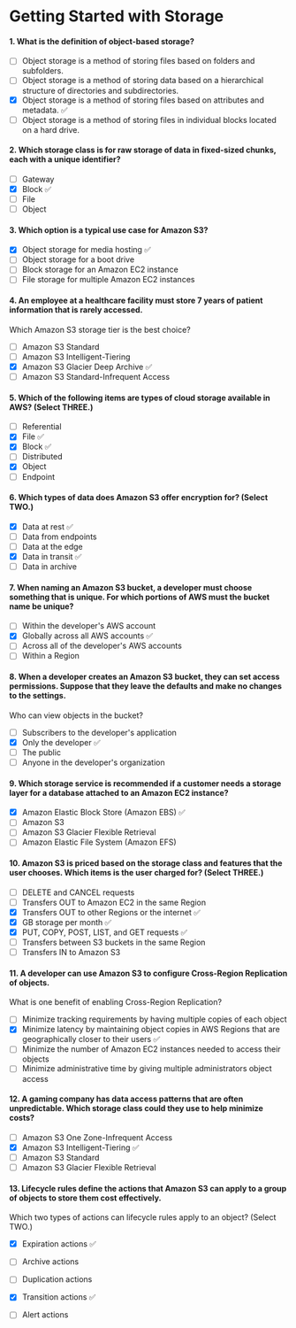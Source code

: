 # Getting Started with Storage

#### 1. What is the definition of object-based storage?
- [ ] Object storage is a method of storing files based on folders and subfolders.
- [ ] Object storage is a method of storing data based on a hierarchical structure of directories and subdirectories.
- [x] Object storage is a method of storing files based on attributes and metadata. ✅
- [ ] Object storage is a method of storing files in individual blocks located on a hard drive.

#### 2. Which storage class is for raw storage of data in fixed-sized chunks, each with a unique identifier?
- [ ] Gateway
- [x] Block ✅
- [ ] File
- [ ] Object

#### 3. Which option is a typical use case for Amazon S3?
- [x] Object storage for media hosting ✅
- [ ] Object storage for a boot drive
- [ ] Block storage for an Amazon EC2 instance
- [ ] File storage for multiple Amazon EC2 instances

#### 4. An employee at a healthcare facility must store 7 years of patient information that is rarely accessed.
  Which Amazon S3 storage tier is the best choice?
- [ ] Amazon S3 Standard
- [ ] Amazon S3 Intelligent-Tiering
- [x] Amazon S3 Glacier Deep Archive ✅
- [ ] Amazon S3 Standard-Infrequent Access

#### 5. Which of the following items are types of cloud storage available in AWS? (Select THREE.)
- [ ] Referential
- [x] File ✅
- [x] Block ✅
- [ ] Distributed
- [x] Object
- [ ] Endpoint

#### 6. Which types of data does Amazon S3 offer encryption for? (Select TWO.)
- [x] Data at rest ✅
- [ ] Data from endpoints
- [ ] Data at the edge
- [x] Data in transit ✅
- [ ] Data in archive

#### 7. When naming an Amazon S3 bucket, a developer must choose something that is unique. For which portions of AWS must the bucket name be unique?
- [ ] Within the developer's AWS account
- [x] Globally across all AWS accounts ✅
- [ ] Across all of the developer's AWS accounts
- [ ] Within a Region

#### 8. When a developer creates an Amazon S3 bucket, they can set access permissions. Suppose that they leave the defaults and make no changes to the settings.
  Who can view objects in the bucket?
- [ ] Subscribers to the developer's application
- [x] Only the developer ✅
- [ ] The public
- [ ] Anyone in the developer's organization

#### 9. Which storage service is recommended if a customer needs a storage layer for a database attached to an Amazon EC2 instance?
- [x] Amazon Elastic Block Store (Amazon EBS) ✅
- [ ] Amazon S3
- [ ] Amazon S3 Glacier Flexible Retrieval
- [ ] Amazon Elastic File System (Amazon EFS)

#### 10. Amazon S3 is priced based on the storage class and features that the user chooses. Which items is the user charged for? (Select THREE.)
- [ ] DELETE and CANCEL requests
- [ ] Transfers OUT to Amazon EC2 in the same Region
- [x] Transfers OUT to other Regions or the internet ✅
- [x] GB storage per month ✅
- [x] PUT, COPY, POST, LIST, and GET requests ✅
- [ ] Transfers between S3 buckets in the same Region
- [ ] Transfers IN to Amazon S3

#### 11. A developer can use Amazon S3 to configure Cross-Region Replication of objects.
  What is one benefit of enabling Cross-Region Replication?
- [ ] Minimize tracking requirements by having multiple copies of each object
- [x] Minimize latency by maintaining object copies in AWS Regions that are geographically closer to their users ✅
- [ ] Minimize the number of Amazon EC2 instances needed to access their objects
- [ ] Minimize administrative time by giving multiple administrators object access

#### 12. A gaming company has data access patterns that are often unpredictable. Which storage class could they use to help minimize costs?
- [ ] Amazon S3 One Zone-Infrequent Access
- [x] Amazon S3 Intelligent-Tiering ✅
- [ ] Amazon S3 Standard
- [ ] Amazon S3 Glacier Flexible Retrieval

#### 13. Lifecycle rules define the actions that Amazon S3 can apply to a group of objects to store them cost effectively.
  Which two types of actions can lifecycle rules apply to an object? (Select TWO.)
- [x] Expiration actions ✅
- [ ] Archive actions
- [ ] Duplication actions
- [x] Transition actions ✅
- [ ] Alert actions


